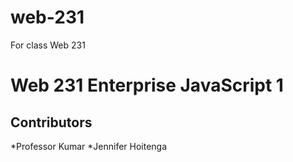 # web-231
For class Web 231

# Web 231 Enterprise JavaScript 1

## Contributors
*Professor Kumar
*Jennifer Hoitenga